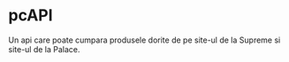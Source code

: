 # pcAPI

Un api care poate cumpara produsele dorite de pe site-ul de la Supreme si site-ul de la Palace.
